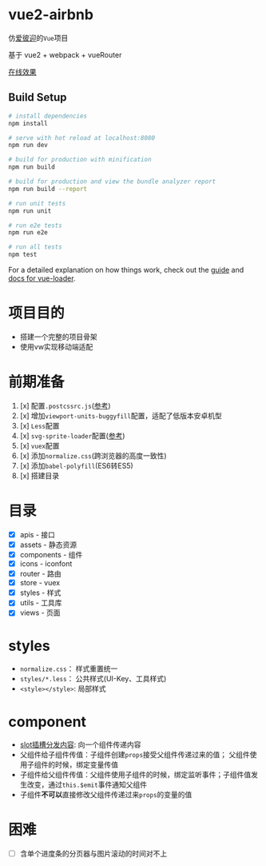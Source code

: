 # vue2-airbnb

仿[爱彼迎](https://www.airbnb.cn/)的`Vue`项目

基于 vue2 + webpack + vueRouter

[在线效果](https://kayanchan.github.io/project-display/vue2-airbnb/#/home)

## Build Setup

``` bash
# install dependencies
npm install

# serve with hot reload at localhost:8080
npm run dev

# build for production with minification
npm run build

# build for production and view the bundle analyzer report
npm run build --report

# run unit tests
npm run unit

# run e2e tests
npm run e2e

# run all tests
npm test
```

For a detailed explanation on how things work, check out the [guide](http://vuejs-templates.github.io/webpack/) and [docs for vue-loader](http://vuejs.github.io/vue-loader).

# 项目目的
* 搭建一个完整的项目骨架
* 使用vw实现移动端适配

# 前期准备
1. [x] 配置`.postcssrc.js`([参考](https://segmentfault.com/a/1190000014185590#articleHeader8))
2. [x] 增加`viewport-units-buggyfill`配置，适配了低版本安卓机型
3. [x] `Less`配置
4. [x] `svg-sprite-loader`配置([参考](https://www.jianshu.com/p/4a03e297c2f0))
5. [x] `vuex`配置
6. [x] 添加`normalize.css`(跨浏览器的高度一致性)
7. [x] 添加`babel-polyfill`(ES6转ES5)
8. [x] 搭建目录

# 目录
* [x] apis - 接口
* [x] assets - 静态资源
* [x] components - 组件
* [x] icons - iconfont
* [x] router - 路由
* [x] store - vuex
* [x] styles - 样式
* [x] utils - 工具库
* [x] views - 页面

# styles
* `normalize.css`： 样式重置统一
* `styles/*.less`： 公共样式(UI-Key、工具样式)
* `<style></style>`: 局部样式

# component
* [slot插槽分发内容](https://cn.vuejs.org/v2/guide/components.html#%E9%80%9A%E8%BF%87%E6%8F%92%E6%A7%BD%E5%88%86%E5%8F%91%E5%86%85%E5%AE%B9): 向一个组件传递内容
* 父组件给子组件传值：子组件创建`props`接受父组件传递过来的值； 父组件使用子组件的时候，绑定变量传值
* 子组件给父组件传值：父组件使用子组件的时候，绑定监听事件；子组件值发生改变，通过`this.$emit`事件通知父组件
* 子组件**不可以**直接修改父组件传递过来`props`的变量的值

# 困难
* [ ] 含单个进度条的分页器与图片滚动的时间对不上
